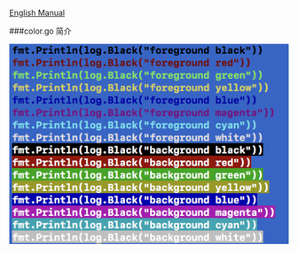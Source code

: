 [English Manual](https://github.com/iteny/hmgo/blob/master/README.md)

###color.go 简介

![image](https://github.com/iteny/hmgo/blob/master/images/color_english.png)